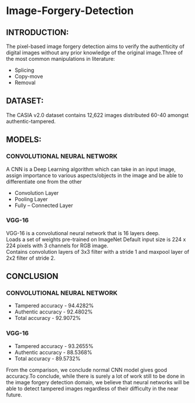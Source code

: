 # Image-Forgery-Detection

## INTRODUCTION: 
The pixel-based image forgery detection aims to verify the authenticity of digital images without any prior knowledge of the original image.Three of the most common manipulations in literature:
* Splicing
* Copy-move
* Removal

## DATASET:
The CASIA v2.0 dataset contains 12,622 images distributed 60-40 amongst authentic-tampered.

## MODELS:

### CONVOLUTIONAL NEURAL NETWORK 
A CNN is a Deep Learning algorithm which can take in an input image, assign importance to various aspects/objects in the image and be able to differentiate one from the other
* Convolution Layer
*  Pooling Layer
*   Fully – Connected Layer

### VGG-16
VGG-16 is a convolutional neural network that is 16 layers deep.	
Loads a set of weights pre-trained on ImageNet
Default input size is 224 x 224 pixels with 3 channels for RGB image. 	
Contains convolution layers of 3x3 filter with a stride 1 and maxpool layer of 2x2 filter of   stride 2.

## CONCLUSION

### CONVOLUTIONAL NEURAL NETWORK
* Tampered accuracy - 94.4282%
* Authentic accuracy - 92.4802%
* Total accuracy - 92.9072%

### VGG-16
* Tampered accuracy - 93.2655%
* Authentic accuracy - 88.5368%
* Total accuracy - 89.5732%

From the comparison, we conclude normal CNN model gives good accuracy.To conclude, while there is surely a lot of work still to be done in the image forgery detection domain, we believe that neural networks will be able to detect tampered images regardless of their difficulty in the near future.





